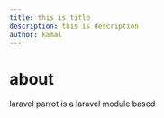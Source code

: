 ```yaml
---
title: this is title
description: this is description
author: kamal
---
```


# about 

laravel parrot is a laravel module based
